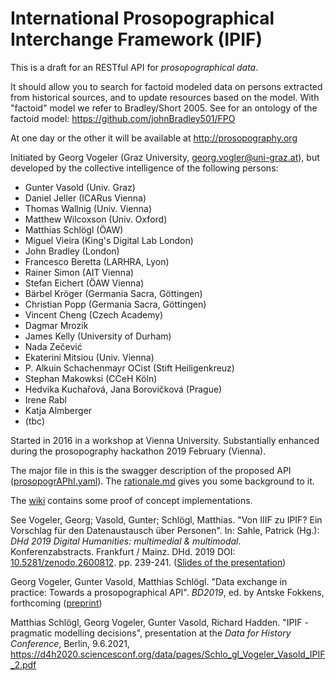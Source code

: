 International Prosopographical Interchange Framework (IPIF)
===========================================================

This is a draft for an RESTful API for *prosopographical data*.

It should allow you to search for factoid modeled data on persons extracted from historical sources, and to update resources based on the model.
With "factoid" model we refer to Bradley/Short 2005. See for an ontology of the factoid model: https://github.com/johnBradley501/FPO

At one day or the other it will be available at http://prosopography.org

Initiated by Georg Vogeler (Graz University, georg.vogler@uni-graz.at), but developed by the collective intelligence of the following persons:
* Gunter Vasold (Univ. Graz)
* Daniel Jeller (ICARus Vienna)
* Thomas Wallnig (Univ. Vienna)
* Matthew Wilcoxson (Univ. Oxford)
* Matthias Schlögl (ÖAW)
* Miguel Vieira (King's Digital Lab London)
* John Bradley (London)
* Francesco Beretta (LARHRA, Lyon)
* Rainer Simon (AIT Vienna)
* Stefan Eichert (ÖAW Vienna)
* Bärbel Kröger (Germania Sacra, Göttingen)
* Christian Popp (Germania Sacra, Göttingen)
* Vincent Cheng (Czech Academy)
* Dagmar Mrozik
* James Kelly (University of Durham)
* Nada Zečević
* Ekaterini Mitsiou (Univ. Vienna)
* P. Alkuin Schachenmayr OCist (Stift Heiligenkreuz)
* Stephan Makowksi (CCeH Köln)
* Hedvika Kuchařová, Jana Borovičková (Prague)
* Irene Rabl
* Katja Almberger
* (tbc)

Started in 2016 in a workshop at Vienna University.
Substantially enhanced during the prosopography hackathon 2019 February (Vienna).

The major file in this is the swagger description of the proposed API ([prosopogrAPhI.yaml](https://github.com/GVogeler/prosopogrAPhI/blob/master/prosoprAPhI.yaml)). The [rationale.md](rationale.md) gives you some background to it.

The [wiki](https://github.com/GVogeler/prosopogrAPhI/wiki) contains some proof of concept implementations.

See Vogeler, Georg; Vasold, Gunter; Schlögl, Matthias. "Von IIIF zu IPIF? Ein Vorschlag für den Datenaustausch über Personen".
In: Sahle, Patrick (Hg.): *DHd 2019 Digital Humanities: multimedial & multimodal*. Konferenzabstracts. Frankfurt / Mainz. DHd. 2019 DOI: [10.5281/zenodo.2600812](http://doi.org/10.5281/zenodo.2600812). pp. 239-241. ([Slides of the presentation](https://online.uni-graz.at/kfu_online/wbFPCompsCallBacks.cbExecuteDownload?pDocStoreNr=5185962))

Georg Vogeler, Gunter Vasold, Matthias Schlögl. "Data exchange in practice: Towards a prosopographical API". *BD2019*, ed. by Antske Fokkens, forthcoming  ([preprint](https://hcommons.org/deposits/item/hc:29017/))

Matthias Schlögl, Georg Vogeler, Gunter Vasold, Richard Hadden. "IPIF - pragmatic modelling decisions", presentation at the *Data for History Conference*, Berlin, 9.6.2021, https://d4h2020.sciencesconf.org/data/pages/Schlo_gl_Vogeler_Vasold_IPIF_2.pdf
